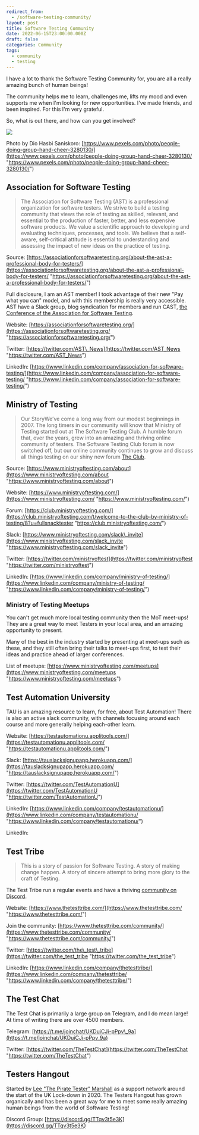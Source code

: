 ```yaml
---
redirect_from:
  - /software-testing-community/
layout: post
title: Software Testing Community
date: 2022-06-15T23:00:00.000Z
draft: false
categories: Community
tags:
  - community
  - testing
---
```


I have a lot to thank the Software Testing Community for, you are all a really amazing bunch of human beings!

The community helps me to learn, challenges me, lifts my mood and even supports me when I'm looking for new opportunities. I've made friends, and been inspired. For this I'm very grateful.

So, what is out there, and how can you get involved?

![](/uploads/pexels-dio-hasbi-saniskoro-3280130.jpg)

Photo by Dio Hasbi Saniskoro: [https://www.pexels.com/photo/people-doing-group-hand-cheer-3280130/](https://www.pexels.com/photo/people-doing-group-hand-cheer-3280130/ "https://www.pexels.com/photo/people-doing-group-hand-cheer-3280130/")

## Association for Software Testing

> The Association for Software Testing (AST) is a professional organization for software testers. We strive to build a testing community that views the role of testing as skilled, relevant, and essential to the production of faster, better, and less expensive software products. We value a scientific approach to developing and evaluating techniques, processes, and tools. We believe that a self-aware, self-critical attitude is essential to understanding and assessing the impact of new ideas on the practice of testing.

Source: [https://associationforsoftwaretesting.org/about-the-ast-a-professional-body-for-testers/](https://associationforsoftwaretesting.org/about-the-ast-a-professional-body-for-testers/ "https://associationforsoftwaretesting.org/about-the-ast-a-professional-body-for-testers/")

Full disclosure, I am an AST member! I took advantage of their new "Pay what you can" model, and with this membership is really very accessible. AST have a Slack group, blog syndication for members and run CAST, [the Conference of the Association for Software Testing](https://associationforsoftwaretesting.org/conference/).

Website: [https://associationforsoftwaretesting.org/](https://associationforsoftwaretesting.org/ "https://associationforsoftwaretesting.org/")

Twitter: [https://twitter.com/AST\_News](https://twitter.com/AST_News "https://twitter.com/AST_News")

LinkedIn: [https://www.linkedin.com/company/association-for-software-testing/](https://www.linkedin.com/company/association-for-software-testing/ "https://www.linkedin.com/company/association-for-software-testing/")

## Ministry of Testing

> Our StoryWe’ve come a long way from our modest beginnings in 2007. The long timers in our community will know that Ministry of Testing started out at The Software Testing Club. A humble forum that, over the years, grew into an amazing and thriving online community of testers. The Software Testing Club forum is now switched off, but our online community continues to grow and discuss all things testing on our shiny new forum [The Club](https://club.ministryoftesting.com/).

Source: [https://www.ministryoftesting.com/about](https://www.ministryoftesting.com/about "https://www.ministryoftesting.com/about")

Website: [https://www.ministryoftesting.com/](https://www.ministryoftesting.com/ "https://www.ministryoftesting.com/")

Forum: [https://club.ministryoftesting.com/](https://club.ministryoftesting.com/t/welcome-to-the-club-by-ministry-of-testing/8?u=fullsnacktester "https://club.ministryoftesting.com/")

Slack: [https://www.ministryoftesting.com/slack\_invite](https://www.ministryoftesting.com/slack_invite "https://www.ministryoftesting.com/slack_invite")

Twitter: [https://twitter.com/ministryoftest](https://twitter.com/ministryoftest "https://twitter.com/ministryoftest")

LinkedIn: [https://www.linkedin.com/company/ministry-of-testing/](https://www.linkedin.com/company/ministry-of-testing/ "https://www.linkedin.com/company/ministry-of-testing/")

### Ministry of Testing Meetups

You can't get much more local testing community then the MoT meet-ups! They are a great way to meet Testers in your local area, and an amazing opportunity to present.

Many of the best in the industry started by presenting at meet-ups such as these, and they still often bring their talks to meet-ups first, to test their ideas and practice ahead of larger conferences.

List of meetups: [https://www.ministryoftesting.com/meetups](https://www.ministryoftesting.com/meetups "https://www.ministryoftesting.com/meetups")

## Test Automation University

TAU is an amazing resource to learn, for free, about Test Automation! There is also an active slack community, with channels focusing around each course and more generally helping each-other learn.

Website: [https://testautomationu.applitools.com/](https://testautomationu.applitools.com/ "https://testautomationu.applitools.com/")

Slack: [https://tauslacksignupapp.herokuapp.com/](https://tauslacksignupapp.herokuapp.com/ "https://tauslacksignupapp.herokuapp.com/")

Twitter: [https://twitter.com/TestAutomationU](https://twitter.com/TestAutomationU "https://twitter.com/TestAutomationU")

LinkedIn: [https://www.linkedin.com/company/testautomationu/](https://www.linkedin.com/company/testautomationu/ "https://www.linkedin.com/company/testautomationu/")

LinkedIn:

## Test Tribe

> This is a story of passion for Software Testing. A story of making change happen. A story of sincere attempt to bring more glory to the craft of Testing.

The Test Tribe run a regular events and have a thriving [community on Discord](https://discord.gg/4qcSKMjVhY).

Website: [https://www.thetesttribe.com/](https://www.thetesttribe.com/ "https://www.thetesttribe.com/")

Join the community: [https://www.thetesttribe.com/community/](https://www.thetesttribe.com/community/ "https://www.thetesttribe.com/community/")

Twitter: [https://twitter.com/the\_test\_tribe](https://twitter.com/the_test_tribe "https://twitter.com/the_test_tribe")

LinkedIn: [https://www.linkedin.com/company/thetesttribe/](https://www.linkedin.com/company/thetesttribe/ "https://www.linkedin.com/company/thetesttribe/")

## The Test Chat

The Test Chat is primarily a large group on Telegram, and I do mean large! At time of writing there are over 4500 members.

Telegram: [https://t.me/joinchat/UKDuiCJi-pPpv\_9a](https://t.me/joinchat/UKDuiCJi-pPpv_9a)

Twitter: [https://twitter.com/TheTestChat](https://twitter.com/TheTestChat "https://twitter.com/TheTestChat")

## Testers Hangout

Started by [Lee "The Pirate Tester" Marshall](https://twitter.com/ThePirateTester) as a support network around the start of the UK Lock-down in 2020. The Testers Hangout has grown organically and has been a great way for me to meet some really amazing human beings from the world of Software Testing!

Discord Group: [https://discord.gg/TTqv3t5e3K](https://discord.gg/TTqv3t5e3K)
